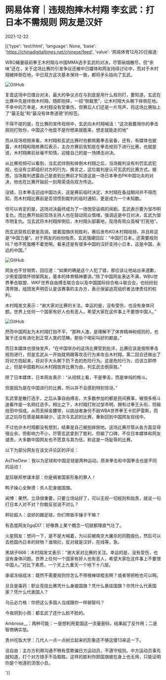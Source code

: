 # 网易体育｜违规抱摔木村翔 李玄武：打日本不需规则 网友是汉奸

2021-12-22

[{'type': 'text/html', 'language': None, 'base': 'https://chinadigitaltimes.net/chinese/feed', 'value': '网易体育12月20日报道:

WBO蝇量级前拳王木村翔与中国MMA选手玄武的对决，尽管硝烟散尽，但“余味”还在，关于这场比赛的引发争议还被中日媒体和网友持续讨论中，而对于木村翔被摔倒在地，中日双方这次基本保持一致，都将矛头指向了玄武。

![GitHub](https://chinadigitaltimes.net/chinese/files/2021/12/image-1640163836049.png)

复盘这场中日擂台对决，最大的争议点在与到底是用什么规则打，要知道，玄武在比赛中先是绊倒木村翔，随即抱摔，一招“倒栽葱”，让木村翔大头朝下摔倒在地。不幸中的万幸是，木村翔没有受重伤，但赛后人们还是一片骂声，将这场比赛贴上了“最无耻”和“最没有体育道德”的标签。

不得不提的是，在比赛的宣传视频中，玄武向木村翔喊话：“这次我要用你的拳击规则打败你，中国这个地盘不是你想来就能来，想走就能走的地”

而从现场视频来看，木村翔和玄武比赛时也都佩戴拳击装备，还有，有媒体也披露，木村翔和陪练赛后表示，主办方赛前告知是在拳击规则下进行比赛，也就是说，木村翔赛前丝毫不知情，迎接自己的是一场搏击对决。



从比赛视频可以看到，当玄武绊倒和摔倒木村翔之后，当场裁判没有判罚玄武犯规，也没有立即组织对方的行为，换言之，这位裁判是认可玄武的比赛方式。据悉，当场裁判透露自己是直到比赛前才知道这是一场日本拳击PK中国功夫的对决，他也在比赛开始前一刻用英语向双方传达。

没错，日本拳击迎战中国功夫，这是赛前临时决定，木村翔在备战期间并不得而知，而木村翔比赛前是否领悟到裁判的临时通知，更是成为一个未知数。

但可以肯定的是，这场对决最终成为了一场饱受诟病的闹剧。玄武表示要为邹市明复仇，而比赛开始前现场主持人也在鼓动观众情绪，强调这是中日对决，玄武为邹市明复仇。当玄武将木村翔摔倒后，木村翔头部着地，现场有观众高喊“打死他”。

而玄武获胜后更是高调，披着国旗庆祝胜利，赛后发布KO木村翔视频，并且称这是“中国力量”。对于网友的纷纷指责，玄武强硬回应：“中国打日本，还需要规则吗？他不死我睡不着觉啊。看来还是有很多中国的汉奸支持小日本，这是中国，永远的中国。”

![GitHub](https://chinadigitaltimes.net/chinese/files/2021/12/image-1640163848071.png)

网友也不甘弱势，回应道：“如果的确是这个人犯了错，那应该让他站出来道歉，少用爱国情怀绑架网友，基本的体育精神要讲。”除了中国网友表达不满，WBU世界拳击联盟、WKF世界自由搏击联合会以及中国国际综合格斗联合会，也纷纷划清界限，组团发声明否认是该赛事的主办方，表示保留追究组织者法律责任的权利。

木村翔发文表示：“谢大家对比赛的关注。幸运的是，没有受伤，也没有身体问题。世界上任何一个国家有好人也有恶人，希望大家在这件事上不要恨中国人。”

![GitHub](https://chinadigitaltimes.net/chinese/files/2021/12/image-1640164841379.png)

然而中国网友为木村翔打抱不平，“那种人渣，是理解不了体育精神和规则的，也属于还没有进化到正常人类的范畴。那些个喝彩叫好的都是。”

而日本媒体也很快发声，“在中国举办的这场比赛受到批评，比赛应该是按照拳击规则进行，但是玄武从一开始就用踢等攻击行为来攻击木村翔，第二回合还做出了将对方抱起来，将对手大头朝下扔下去的危险行为。这是危险行为，应该立即停止，但是中国裁判以木村翔放弃比赛为由，判玄武击倒获胜。”

除了日本媒体，日本网友表示：“从视频上看，不是拳击，而是单纯的格斗。

但是因为是在中国进行的比赛，所以并不会感到特别惊讶。”

玄武曾是散打选手，之后从事自由搏击，大多数参加的都是民间赛事，被很多格斗迷看作是一名网红选手。相比之下，木村翔打败过邹市明，拥有过拳王头衔，但输给田中恒成，从而丢掉金腰带，以挑战者身份不敌WBA世界拳王卡尼萨雷斯，而这之后存在感是越来越少，这次与玄武的比赛，重新回到中国网友视线中。

不过也许木村翔都没有想到，结果是自己被抱摔倒地。这场比赛尽管从各方面显得很业余，但影响力不小，尽管玄武拿到了胜利，但输了口碑，不仅日本媒体和网友谴责，大多数中国网友也不愿意与其为伍，称这是一场耻辱的比赛。

以下为部分网友在该文评论区的评论：



AsTheDew：我以为足球和中国足球是两种运动，原来拳击和中国拳击也是不同的运动！

星际联邦参谋本部：你是祸害国家形象的罪人！

鸭子操心全聚德：杀人犯身披国旗。

闻博：果然，立场很重要，只要立场站好了，可以无视一切规则和指责，就说一句打日本人对不对？你敢反驳说不对么？

秤砣超人：说好的踢足球，你们带扳手锤子干嘛？

有态度网友0gqDI7：好像靠上某个概念一切就都理直气壮了。

火星网友：想问一下，是不是大喊着，为以前被南京大屠杀的同胞报仇，然后可以去抢国内日本的财物？谁阻拦，反对就是汉奸，在线等，急。

黑胡子666：木村翔发文表示：“谢大家对比赛的关注。幸运的是，没有受伤，也没有身体问题。世界上任何一个国家有好人也有恶人，希望大家在这件事上不要恨中国人。”对比下素质，一个天上九重天一个地下十八层。

承诺冻结成冰：既然不需要规则你怎么不带根棒球棍去啊？或者带把枪也可以啊。

旦旦是毒药：职业竞技比赛凭什么身披国旗？凭什么悬挂国旗？你凭什么代表国家？凭什么代表国人？

乌云必力格：你把这么多国人当成跟你一样弱智吗？

今夜阴到小雨：都玄武了还什么脸不脸的。

Ambrose__：两种可能：一是想利用爱国这一流量密码，结果起了反作用；二是智商确实低。

贵州吃饭大学：几代人一点一点树立起来的形象还不够这傻13来这一下。

谈自由：主办方利用沟通不畅有意欺骗日方运动员，不遵守规则。中方运动员事先就知道，打个对方措手不及取胜。这样的胜利你把国旗披在身上也无用，只能证明你是个地道的流氓小丑。

'}]